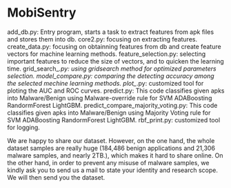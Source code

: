 # MobiSentry
add_db.py: Entry program, starts a task to extract features from apk files and stores them into db.
core2.py: focusing on extracting features.
create_data.py: focusing on obtainning features from db and create feature vectors for machine learning methods.
feature_selection.py: selecting important features to reduce the size of vectors, and to quicken the learning time.
grid_search_*.py: using gridsearch method for optimized parameters selection.
model_compare.py: comparing the detecting accuracy among the selected mechine learning methods.
plot_*.py: customized tool for ploting the AUC and ROC curves.
predict.py: This code classifies given apks into Malware/Benign using Malware-override rule for SVM ADABoosting RandormForest LightGBM.
predict_compare_majority_voting.py: This code classifies given apks into Malware/Benign using Majority Voting rule for SVM ADABoosting RandormForest LightGBM.
rbf_print.py: customized tool for logging.

We are happy to share our dataset. However, on the one hand, the whole dataset samples are really huge (184,486 benign applications and 21,306 malware samples, and nearly 2TB.), which makes it hard to share online. On the other hand, in order to prevent any misuse of malware samples, we kindly ask you to send us a mail to state your identity and research scope. We will then send you the dataset.
